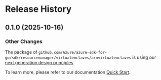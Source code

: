 # Release History

## 0.1.0 (2025-10-16)
### Other Changes

The package of `github.com/Azure/azure-sdk-for-go/sdk/resourcemanager/virtualenclaves/armvirtualenclaves` is using our [next generation design principles](https://azure.github.io/azure-sdk/general_introduction.html).

To learn more, please refer to our documentation [Quick Start](https://aka.ms/azsdk/go/mgmt).